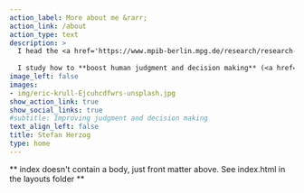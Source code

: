 ```yaml
---
action_label: More about me &rarr;
action_link: /about
action_type: text
description: >
  I head the <a href='https://www.mpib-berlin.mpg.de/research/research-centers/adaptive-rationality/research-areas/boosting-decision-making' target = '_blank'>research area "boosting decision making"</a> and am a <a href='https://www.mpib-berlin.mpg.de/staff/stefan-herzog' target = '_blank'>senior research scientist</a> at the <a href='https://www.mpib-berlin.mpg.de/research/research-centers/adaptive-rationality' target = '_blank'>Center for Adaptive Rationality</a> at the <a href='https://www.mpib-berlin.mpg.de/en' target = '_blank'>Max Planck Institute for Human Development</a> in Berlin. <br/><br/>
  
  I study how to **boost human judgment and decision making** (<a href='https://scienceofboosting.org' target = '_blank'>scienceofboosting.org</a>) by investigating human and machine behavior—drawing on psychology, cognitive science, AI, collective intelligence, and computational social science. My work addresses key challenges facing individuals, organizations, and societies: building better and more trustworthy **hybrid human–AI teams**, ensuring AI supports (rather than erodes) **human competences**, and strengthening **resilience against misinformation, manipulation, and risks of generative AI**.
image_left: false
images:
- img/eric-krull-Ejcuhcdfwrs-unsplash.jpg
show_action_link: true
show_social_links: true
#subtitle: Improving judgment and decision making
text_align_left: false
title: Stefan Herzog
type: home
---
```


** index doesn't contain a body, just front matter above.
See index.html in the layouts folder **
